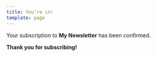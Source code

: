 ```yaml
---
title: You’re in!
template: page
---
```

Your subscription to **My Newsletter** has been confirmed.

**Thank you for subscribing!**
